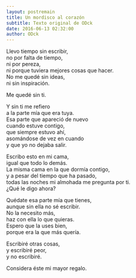 ```yaml
---
layout: postremain
title: Un mordisco al corazón
subtitle: Texto original de ODck
date: 2016-06-13 02:32:00
author: ODck
---
```


Llevo tiempo sin escribir,  
no por falta de tiempo,  
ni por pereza,  
ni porque tuviera mejores cosas que hacer.  
No me quedé sin ideas,  
ni sin inspiración.  

Me quedé sin ti.  

Y sin ti me refiero  
a la parte mía que era tuya.  
Esa parte que apareció de nuevo  
cuando estuve contigo,  
que siempre estuvo ahí,  
asomándose de vez en cuando  
y que yo no dejaba salir.

Escribo esto en mi cama,  
igual que todo lo demás.  
La misma cama en la que dormía contigo,  
y a pesar del tiempo que ha pasado,  
todas las noches mi almohada me pregunta por ti.  
¿Qué le digo ahora?

Quédate esa parte mía que tienes,  
aunque sin ella no sé escribir.  
No la necesito más,  
haz con ella lo que quieras.  
Espero que la uses bien,  
porque era la que más quería.  

Escribiré otras cosas,  
y escribiré peor,  
y no escribiré.

Considera éste mi mayor regalo.